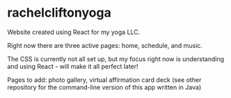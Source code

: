 # rachelcliftonyoga

Website created using React for my yoga LLC. 

Right now there are three active pages: home, schedule, and music.


The CSS is currently not all set up, but my focus right now is understanding and using React - will make it all perfect later!

Pages to add: photo gallery, virtual affirmation card deck (see other repository for the command-line version of this app written in Java)
